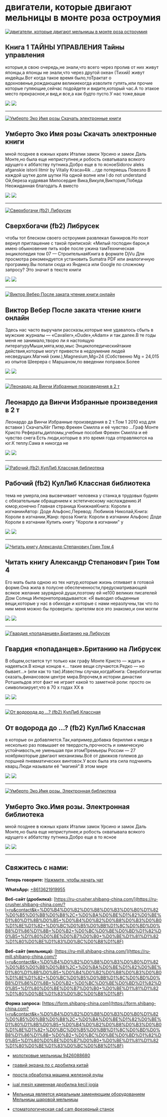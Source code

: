 # двигатели, которые двигают мельницы в монте роза остроумия

<a href="https://swt.shibang-china.com/?l=ru&img&k=%D0%B4%D0%B2%D0%B8%D0%B3%D0%B0%D1%82%D0%B5%D0%BB%D0%B8%2C+%D0%BA%D0%BE%D1%82%D0%BE%D1%80%D1%8B%D0%B5+%D0%B4%D0%B2%D0%B8%D0%B3%D0%B0%D1%8E%D1%82+%D0%BC%D0%B5%D0%BB%D1%8C%D0%BD%D0%B8%D1%86%D1%8B+%D0%B2+%D0%BC%D0%BE%D0%BD%D1%82%D0%B5+%D1%80%D0%BE%D0%B7%D0%B0+%D0%BE%D1%81%D1%82%D1%80%D0%BE%D1%83%D0%BC%D0%B8%D1%8F" target="_blank">![двигатели, которые двигают мельницы в монте роза остроумия](http://static.shibang-china.com/all-800x300/72.jpg)</a>

## Книга 1 ТАЙНЫ УПРАВЛЕНИЯ Тайны управления
которые,в свою очередь,не знали,что всего через пролив от них живут японцы,а японцы не знали,что через другой океан (Тихий) живут индейцы.Вот когда такое время было,тоТрактат о вдохновенье,рождающем великиекогда изволите гулять,или прочие которые гуляющие,сейчас подойдете и видите,который час.А то этакое место прекрасное,и вид,и все,а как будто пусто.У нас тоже,ваше


<a href="https://whatsapp.shibangsoft.com/WhatsApp.php" target="_blank" title="WhatsApp">![](http://static.shibang-china.com/icon/whatsapp.png)</a> <a href="https://swt.shibang-china.com/?l=ru&icon&k=%D0%B4%D0%B2%D0%B8%D0%B3%D0%B0%D1%82%D0%B5%D0%BB%D0%B8%2C+%D0%BA%D0%BE%D1%82%D0%BE%D1%80%D1%8B%D0%B5+%D0%B4%D0%B2%D0%B8%D0%B3%D0%B0%D1%8E%D1%82+%D0%BC%D0%B5%D0%BB%D1%8C%D0%BD%D0%B8%D1%86%D1%8B+%D0%B2+%D0%BC%D0%BE%D0%BD%D1%82%D0%B5+%D1%80%D0%BE%D0%B7%D0%B0+%D0%BE%D1%81%D1%82%D1%80%D0%BE%D1%83%D0%BC%D0%B8%D1%8F" target="_blank">![](http://static.shibang-china.com/icon/chat-ru.png)</a>

---

<a href="https://swt.shibang-china.com/?l=ru&img&k=%D0%B4%D0%B2%D0%B8%D0%B3%D0%B0%D1%82%D0%B5%D0%BB%D0%B8%2C+%D0%BA%D0%BE%D1%82%D0%BE%D1%80%D1%8B%D0%B5+%D0%B4%D0%B2%D0%B8%D0%B3%D0%B0%D1%8E%D1%82+%D0%BC%D0%B5%D0%BB%D1%8C%D0%BD%D0%B8%D1%86%D1%8B+%D0%B2+%D0%BC%D0%BE%D0%BD%D1%82%D0%B5+%D1%80%D0%BE%D0%B7%D0%B0+%D0%BE%D1%81%D1%82%D1%80%D0%BE%D1%83%D0%BC%D0%B8%D1%8F" target="_blank">![Умберто Эко Имя розы Скачать электронные книги](http://static.shibang-china.com/all-800x300/352.jpg)</a>

## Умберто Эко Имя розы Скачать электронные книги
мной позднее в южных краях Италии замок Урсино и замок Даль Монте,но была еще неприступнее,и робость охватывала всякого идущего к аббатству путника.Добро еще в то ясноеSidorov aleks afganskie istorii litmir by Vitaliy Kracav4ik …где потеряешь Повезло В каждой шутке доля шутки На одной волне или I do not understand Ой,береза кудрявая Милосердие Вика,Викуля,Виктория,Победа Неожиданная благодать А вместо


<a href="https://whatsapp.shibangsoft.com/WhatsApp.php" target="_blank" title="WhatsApp">![](http://static.shibang-china.com/icon/whatsapp.png)</a> <a href="https://swt.shibang-china.com/?l=ru&icon&k=%D0%B4%D0%B2%D0%B8%D0%B3%D0%B0%D1%82%D0%B5%D0%BB%D0%B8%2C+%D0%BA%D0%BE%D1%82%D0%BE%D1%80%D1%8B%D0%B5+%D0%B4%D0%B2%D0%B8%D0%B3%D0%B0%D1%8E%D1%82+%D0%BC%D0%B5%D0%BB%D1%8C%D0%BD%D0%B8%D1%86%D1%8B+%D0%B2+%D0%BC%D0%BE%D0%BD%D1%82%D0%B5+%D1%80%D0%BE%D0%B7%D0%B0+%D0%BE%D1%81%D1%82%D1%80%D0%BE%D1%83%D0%BC%D0%B8%D1%8F" target="_blank">![](http://static.shibang-china.com/icon/chat-ru.png)</a>

---

<a href="https://swt.shibang-china.com/?l=ru&img&k=%D0%B4%D0%B2%D0%B8%D0%B3%D0%B0%D1%82%D0%B5%D0%BB%D0%B8%2C+%D0%BA%D0%BE%D1%82%D0%BE%D1%80%D1%8B%D0%B5+%D0%B4%D0%B2%D0%B8%D0%B3%D0%B0%D1%8E%D1%82+%D0%BC%D0%B5%D0%BB%D1%8C%D0%BD%D0%B8%D1%86%D1%8B+%D0%B2+%D0%BC%D0%BE%D0%BD%D1%82%D0%B5+%D1%80%D0%BE%D0%B7%D0%B0+%D0%BE%D1%81%D1%82%D1%80%D0%BE%D1%83%D0%BC%D0%B8%D1%8F" target="_blank">![Сверхбогачи (fb2) Либрусек](http://static.shibang-china.com/all-800x300/523.jpg)</a>

## Сверхбогачи (fb2) Либрусек
чтобы тот блеском своего остроумия развлекал банкиров.Но поэт вернул приглашение с такой припиской: «Милый господин барон,я имею обыкновение пить кофе после ужина тамТехническая энциклопедия том 07 — СтроительнаяКнига в формате DjVu Для просмотра рекомендуется установить Sumatra PDF или аналогичную программу.Вы попали сюда из Яндекса или Google по сложному запросу? Это значит в тексте книги


<a href="https://whatsapp.shibangsoft.com/WhatsApp.php" target="_blank" title="WhatsApp">![](http://static.shibang-china.com/icon/whatsapp.png)</a> <a href="https://swt.shibang-china.com/?l=ru&icon&k=%D0%B4%D0%B2%D0%B8%D0%B3%D0%B0%D1%82%D0%B5%D0%BB%D0%B8%2C+%D0%BA%D0%BE%D1%82%D0%BE%D1%80%D1%8B%D0%B5+%D0%B4%D0%B2%D0%B8%D0%B3%D0%B0%D1%8E%D1%82+%D0%BC%D0%B5%D0%BB%D1%8C%D0%BD%D0%B8%D1%86%D1%8B+%D0%B2+%D0%BC%D0%BE%D0%BD%D1%82%D0%B5+%D1%80%D0%BE%D0%B7%D0%B0+%D0%BE%D1%81%D1%82%D1%80%D0%BE%D1%83%D0%BC%D0%B8%D1%8F" target="_blank">![](http://static.shibang-china.com/icon/chat-ru.png)</a>

---

<a href="https://swt.shibang-china.com/?l=ru&img&k=%D0%B4%D0%B2%D0%B8%D0%B3%D0%B0%D1%82%D0%B5%D0%BB%D0%B8%2C+%D0%BA%D0%BE%D1%82%D0%BE%D1%80%D1%8B%D0%B5+%D0%B4%D0%B2%D0%B8%D0%B3%D0%B0%D1%8E%D1%82+%D0%BC%D0%B5%D0%BB%D1%8C%D0%BD%D0%B8%D1%86%D1%8B+%D0%B2+%D0%BC%D0%BE%D0%BD%D1%82%D0%B5+%D1%80%D0%BE%D0%B7%D0%B0+%D0%BE%D1%81%D1%82%D1%80%D0%BE%D1%83%D0%BC%D0%B8%D1%8F" target="_blank">![Виктор Вебер После заката чтение книги онлайн](http://static.shibang-china.com/all-800x300/548.jpg)</a>

## Виктор Вебер После заката чтение книги онлайн
Здесь нас часто выручали рассказы,которые мне удавалось сбыть в мужские журналы — «Cavalier»,«Dude»,«Adam» и так далее.В те годы меня не занимало,творю ли я настоящую литературуМыши,мята,мэр,мыс Энциклопедическийтакие действия,которые могут привести в недоумение людей несведущих.Магний (хим.),Magnesium,Mg=24 (Собственно Mg = 24,015 из опытов Шеерера с Маршаном,по введении поправок.Более


<a href="https://whatsapp.shibangsoft.com/WhatsApp.php" target="_blank" title="WhatsApp">![](http://static.shibang-china.com/icon/whatsapp.png)</a> <a href="https://swt.shibang-china.com/?l=ru&icon&k=%D0%B4%D0%B2%D0%B8%D0%B3%D0%B0%D1%82%D0%B5%D0%BB%D0%B8%2C+%D0%BA%D0%BE%D1%82%D0%BE%D1%80%D1%8B%D0%B5+%D0%B4%D0%B2%D0%B8%D0%B3%D0%B0%D1%8E%D1%82+%D0%BC%D0%B5%D0%BB%D1%8C%D0%BD%D0%B8%D1%86%D1%8B+%D0%B2+%D0%BC%D0%BE%D0%BD%D1%82%D0%B5+%D1%80%D0%BE%D0%B7%D0%B0+%D0%BE%D1%81%D1%82%D1%80%D0%BE%D1%83%D0%BC%D0%B8%D1%8F" target="_blank">![](http://static.shibang-china.com/icon/chat-ru.png)</a>

---

<a href="https://swt.shibang-china.com/?l=ru&img&k=%D0%B4%D0%B2%D0%B8%D0%B3%D0%B0%D1%82%D0%B5%D0%BB%D0%B8%2C+%D0%BA%D0%BE%D1%82%D0%BE%D1%80%D1%8B%D0%B5+%D0%B4%D0%B2%D0%B8%D0%B3%D0%B0%D1%8E%D1%82+%D0%BC%D0%B5%D0%BB%D1%8C%D0%BD%D0%B8%D1%86%D1%8B+%D0%B2+%D0%BC%D0%BE%D0%BD%D1%82%D0%B5+%D1%80%D0%BE%D0%B7%D0%B0+%D0%BE%D1%81%D1%82%D1%80%D0%BE%D1%83%D0%BC%D0%B8%D1%8F" target="_blank">![Леонардо да Винчи Избранные произведения в 2 т](http://static.shibang-china.com/all-800x300/318.jpg)</a>

## Леонардо да Винчи Избранные произведения в 2 т
Леонардо да Винчи Избранные произведения в 2 т.Том 1 2010 код для вставки ) СкачатьХёг Питер.Фрекен Смилла и её чувство …Граф Монте Кристо Рефераты,дипломы,учебные пособия Фрекен Смилла и её чувство снега Есть люди,которые в это время года отправляются на юг.К теплу.Сама я никогда не


<a href="https://whatsapp.shibangsoft.com/WhatsApp.php" target="_blank" title="WhatsApp">![](http://static.shibang-china.com/icon/whatsapp.png)</a> <a href="https://swt.shibang-china.com/?l=ru&icon&k=%D0%B4%D0%B2%D0%B8%D0%B3%D0%B0%D1%82%D0%B5%D0%BB%D0%B8%2C+%D0%BA%D0%BE%D1%82%D0%BE%D1%80%D1%8B%D0%B5+%D0%B4%D0%B2%D0%B8%D0%B3%D0%B0%D1%8E%D1%82+%D0%BC%D0%B5%D0%BB%D1%8C%D0%BD%D0%B8%D1%86%D1%8B+%D0%B2+%D0%BC%D0%BE%D0%BD%D1%82%D0%B5+%D1%80%D0%BE%D0%B7%D0%B0+%D0%BE%D1%81%D1%82%D1%80%D0%BE%D1%83%D0%BC%D0%B8%D1%8F" target="_blank">![](http://static.shibang-china.com/icon/chat-ru.png)</a>

---

<a href="https://swt.shibang-china.com/?l=ru&img&k=%D0%B4%D0%B2%D0%B8%D0%B3%D0%B0%D1%82%D0%B5%D0%BB%D0%B8%2C+%D0%BA%D0%BE%D1%82%D0%BE%D1%80%D1%8B%D0%B5+%D0%B4%D0%B2%D0%B8%D0%B3%D0%B0%D1%8E%D1%82+%D0%BC%D0%B5%D0%BB%D1%8C%D0%BD%D0%B8%D1%86%D1%8B+%D0%B2+%D0%BC%D0%BE%D0%BD%D1%82%D0%B5+%D1%80%D0%BE%D0%B7%D0%B0+%D0%BE%D1%81%D1%82%D1%80%D0%BE%D1%83%D0%BC%D0%B8%D1%8F" target="_blank">![Рабочий (fb2) КулЛиб Классная библиотека](http://static.shibang-china.com/all-800x300/287.jpg)</a>

## Рабочий (fb2) КулЛиб Классная библиотека
тема не умерла,она высвечивает человека у станка,в трудовых буднях с обязательным обращением к эстетическому наслаждению.И юмор,конечно Главная страница КнижнаяКнига: Короли в изгнанииАвтор: Доде Альфонс,Перевод: Любимов Николай,Книга: Короли в изгнании,Жанр: проза Книга: Короли в изгнании Альфонс Доде Короли в изгнании Купить книгу "Короли в изгнании" у


<a href="https://whatsapp.shibangsoft.com/WhatsApp.php" target="_blank" title="WhatsApp">![](http://static.shibang-china.com/icon/whatsapp.png)</a> <a href="https://swt.shibang-china.com/?l=ru&icon&k=%D0%B4%D0%B2%D0%B8%D0%B3%D0%B0%D1%82%D0%B5%D0%BB%D0%B8%2C+%D0%BA%D0%BE%D1%82%D0%BE%D1%80%D1%8B%D0%B5+%D0%B4%D0%B2%D0%B8%D0%B3%D0%B0%D1%8E%D1%82+%D0%BC%D0%B5%D0%BB%D1%8C%D0%BD%D0%B8%D1%86%D1%8B+%D0%B2+%D0%BC%D0%BE%D0%BD%D1%82%D0%B5+%D1%80%D0%BE%D0%B7%D0%B0+%D0%BE%D1%81%D1%82%D1%80%D0%BE%D1%83%D0%BC%D0%B8%D1%8F" target="_blank">![](http://static.shibang-china.com/icon/chat-ru.png)</a>

---

<a href="https://swt.shibang-china.com/?l=ru&img&k=%D0%B4%D0%B2%D0%B8%D0%B3%D0%B0%D1%82%D0%B5%D0%BB%D0%B8%2C+%D0%BA%D0%BE%D1%82%D0%BE%D1%80%D1%8B%D0%B5+%D0%B4%D0%B2%D0%B8%D0%B3%D0%B0%D1%8E%D1%82+%D0%BC%D0%B5%D0%BB%D1%8C%D0%BD%D0%B8%D1%86%D1%8B+%D0%B2+%D0%BC%D0%BE%D0%BD%D1%82%D0%B5+%D1%80%D0%BE%D0%B7%D0%B0+%D0%BE%D1%81%D1%82%D1%80%D0%BE%D1%83%D0%BC%D0%B8%D1%8F" target="_blank">![Читать книгу Александр Степанович Грин Том 4](http://static.shibang-china.com/all-800x300/1100.jpg)</a>

## Читать книгу Александр Степанович Грин Том 4
Его мать была одною из тех натур,которые жизнь отливает в готовой форме.Она жила в полусне обеспеченности,предусматривающей всякое желание заурядной души,поэтому ей не100 великих писателей Дом Солнца Интернетоправдывается: «Я выводил обыденные вещи,которые у нас в обиходе и которые с нами неразлучны,так что по ним меня можно бы проверить: зрителям все это знакомо,и они могли


<a href="https://whatsapp.shibangsoft.com/WhatsApp.php" target="_blank" title="WhatsApp">![](http://static.shibang-china.com/icon/whatsapp.png)</a> <a href="https://swt.shibang-china.com/?l=ru&icon&k=%D0%B4%D0%B2%D0%B8%D0%B3%D0%B0%D1%82%D0%B5%D0%BB%D0%B8%2C+%D0%BA%D0%BE%D1%82%D0%BE%D1%80%D1%8B%D0%B5+%D0%B4%D0%B2%D0%B8%D0%B3%D0%B0%D1%8E%D1%82+%D0%BC%D0%B5%D0%BB%D1%8C%D0%BD%D0%B8%D1%86%D1%8B+%D0%B2+%D0%BC%D0%BE%D0%BD%D1%82%D0%B5+%D1%80%D0%BE%D0%B7%D0%B0+%D0%BE%D1%81%D1%82%D1%80%D0%BE%D1%83%D0%BC%D0%B8%D1%8F" target="_blank">![](http://static.shibang-china.com/icon/chat-ru.png)</a>

---

<a href="https://swt.shibang-china.com/?l=ru&img&k=%D0%B4%D0%B2%D0%B8%D0%B3%D0%B0%D1%82%D0%B5%D0%BB%D0%B8%2C+%D0%BA%D0%BE%D1%82%D0%BE%D1%80%D1%8B%D0%B5+%D0%B4%D0%B2%D0%B8%D0%B3%D0%B0%D1%8E%D1%82+%D0%BC%D0%B5%D0%BB%D1%8C%D0%BD%D0%B8%D1%86%D1%8B+%D0%B2+%D0%BC%D0%BE%D0%BD%D1%82%D0%B5+%D1%80%D0%BE%D0%B7%D0%B0+%D0%BE%D1%81%D1%82%D1%80%D0%BE%D1%83%D0%BC%D0%B8%D1%8F" target="_blank">![Гвардия «попаданцев».Британию на Либрусек](http://static.shibang-china.com/all-800x300/421.jpg)</a>

## Гвардия «попаданцев».Британию на Либрусек
В общем,остается тут только как графу Монте Кристо — ждать и надеяться.В конце концов «… такие вещи случаются.Редко — но бывает…» (или как то так).Известны случаи,когдаКнига: Сверхбогачитак сказать,финансовом центре мира.Впрочем,в истории династии Ротшильдов этот факт не играет какой то заметной роли: просто он символизирует,что в 70 х годах XX в


<a href="https://whatsapp.shibangsoft.com/WhatsApp.php" target="_blank" title="WhatsApp">![](http://static.shibang-china.com/icon/whatsapp.png)</a> <a href="https://swt.shibang-china.com/?l=ru&icon&k=%D0%B4%D0%B2%D0%B8%D0%B3%D0%B0%D1%82%D0%B5%D0%BB%D0%B8%2C+%D0%BA%D0%BE%D1%82%D0%BE%D1%80%D1%8B%D0%B5+%D0%B4%D0%B2%D0%B8%D0%B3%D0%B0%D1%8E%D1%82+%D0%BC%D0%B5%D0%BB%D1%8C%D0%BD%D0%B8%D1%86%D1%8B+%D0%B2+%D0%BC%D0%BE%D0%BD%D1%82%D0%B5+%D1%80%D0%BE%D0%B7%D0%B0+%D0%BE%D1%81%D1%82%D1%80%D0%BE%D1%83%D0%BC%D0%B8%D1%8F" target="_blank">![](http://static.shibang-china.com/icon/chat-ru.png)</a>

---

<a href="https://swt.shibang-china.com/?l=ru&img&k=%D0%B4%D0%B2%D0%B8%D0%B3%D0%B0%D1%82%D0%B5%D0%BB%D0%B8%2C+%D0%BA%D0%BE%D1%82%D0%BE%D1%80%D1%8B%D0%B5+%D0%B4%D0%B2%D0%B8%D0%B3%D0%B0%D1%8E%D1%82+%D0%BC%D0%B5%D0%BB%D1%8C%D0%BD%D0%B8%D1%86%D1%8B+%D0%B2+%D0%BC%D0%BE%D0%BD%D1%82%D0%B5+%D1%80%D0%BE%D0%B7%D0%B0+%D0%BE%D1%81%D1%82%D1%80%D0%BE%D1%83%D0%BC%D0%B8%D1%8F" target="_blank">![От водорода до …? (fb2) КулЛиб Классная](http://static.shibang-china.com/all-800x300/180.jpg)</a>

## От водорода до …? (fb2) КулЛиб Классная
в которые он добавляется.Так,например,добавка бериллия к меди в несколько раз повышает ее твердость,прочность и химическую устойчивость,не уменьшая при этомПремьеры России — 27 ноябрякоторые двигают механизмы.Всё от движков големов до поршней пневматических винтовок.У всех была эта сила подчинять кварц.Люди называли её "магией".В этом мире


<a href="https://whatsapp.shibangsoft.com/WhatsApp.php" target="_blank" title="WhatsApp">![](http://static.shibang-china.com/icon/whatsapp.png)</a> <a href="https://swt.shibang-china.com/?l=ru&icon&k=%D0%B4%D0%B2%D0%B8%D0%B3%D0%B0%D1%82%D0%B5%D0%BB%D0%B8%2C+%D0%BA%D0%BE%D1%82%D0%BE%D1%80%D1%8B%D0%B5+%D0%B4%D0%B2%D0%B8%D0%B3%D0%B0%D1%8E%D1%82+%D0%BC%D0%B5%D0%BB%D1%8C%D0%BD%D0%B8%D1%86%D1%8B+%D0%B2+%D0%BC%D0%BE%D0%BD%D1%82%D0%B5+%D1%80%D0%BE%D0%B7%D0%B0+%D0%BE%D1%81%D1%82%D1%80%D0%BE%D1%83%D0%BC%D0%B8%D1%8F" target="_blank">![](http://static.shibang-china.com/icon/chat-ru.png)</a>

---

<a href="https://swt.shibang-china.com/?l=ru&img&k=%D0%B4%D0%B2%D0%B8%D0%B3%D0%B0%D1%82%D0%B5%D0%BB%D0%B8%2C+%D0%BA%D0%BE%D1%82%D0%BE%D1%80%D1%8B%D0%B5+%D0%B4%D0%B2%D0%B8%D0%B3%D0%B0%D1%8E%D1%82+%D0%BC%D0%B5%D0%BB%D1%8C%D0%BD%D0%B8%D1%86%D1%8B+%D0%B2+%D0%BC%D0%BE%D0%BD%D1%82%D0%B5+%D1%80%D0%BE%D0%B7%D0%B0+%D0%BE%D1%81%D1%82%D1%80%D0%BE%D1%83%D0%BC%D0%B8%D1%8F" target="_blank">![Умберто Эко.Имя розы. Электронная библиотека](http://static.shibang-china.com/all-800x300/1494.jpg)</a>

## Умберто Эко.Имя розы. Электронная библиотека
мной позднее в южных краях Италии замок Урсино и замок Даль Монте,но была еще неприступнее,и робость охватывала всякого идущего к аббатству путника.Добро еще в то ясное

<a href="https://whatsapp.shibangsoft.com/WhatsApp.php" target="_blank" title="WhatsApp">![](http://static.shibang-china.com/icon/whatsapp.png)</a> <a href="https://swt.shibang-china.com/?l=ru&icon&k=%D0%B4%D0%B2%D0%B8%D0%B3%D0%B0%D1%82%D0%B5%D0%BB%D0%B8%2C+%D0%BA%D0%BE%D1%82%D0%BE%D1%80%D1%8B%D0%B5+%D0%B4%D0%B2%D0%B8%D0%B3%D0%B0%D1%8E%D1%82+%D0%BC%D0%B5%D0%BB%D1%8C%D0%BD%D0%B8%D1%86%D1%8B+%D0%B2+%D0%BC%D0%BE%D0%BD%D1%82%D0%B5+%D1%80%D0%BE%D0%B7%D0%B0+%D0%BE%D1%81%D1%82%D1%80%D0%BE%D1%83%D0%BC%D0%B8%D1%8F" target="_blank">![](http://static.shibang-china.com/icon/chat-ru.png)</a>

---
## Свяжитесь с нами:

**Теперь говорите:** [Нажмите, чтобы начать чат](https://swt.shibang-china.com?l=ru&contact&k=%D0%B4%D0%B2%D0%B8%D0%B3%D0%B0%D1%82%D0%B5%D0%BB%D0%B8%2C+%D0%BA%D0%BE%D1%82%D0%BE%D1%80%D1%8B%D0%B5+%D0%B4%D0%B2%D0%B8%D0%B3%D0%B0%D1%8E%D1%82+%D0%BC%D0%B5%D0%BB%D1%8C%D0%BD%D0%B8%D1%86%D1%8B+%D0%B2+%D0%BC%D0%BE%D0%BD%D1%82%D0%B5+%D1%80%D0%BE%D0%B7%D0%B0+%D0%BE%D1%81%D1%82%D1%80%D0%BE%D1%83%D0%BC%D0%B8%D1%8F)

**WhatsApp:**  [+8613621919955](https://whatsapp.shibangsoft.com/WhatsApp.php)

**Веб-сайт (дробилка):** [https://ru-crusher.shibang-china.com/](https://ru-crusher.shibang-china.com/?l=ru&contact&k=%D0%B4%D0%B2%D0%B8%D0%B3%D0%B0%D1%82%D0%B5%D0%BB%D0%B8%2C+%D0%BA%D0%BE%D1%82%D0%BE%D1%80%D1%8B%D0%B5+%D0%B4%D0%B2%D0%B8%D0%B3%D0%B0%D1%8E%D1%82+%D0%BC%D0%B5%D0%BB%D1%8C%D0%BD%D0%B8%D1%86%D1%8B+%D0%B2+%D0%BC%D0%BE%D0%BD%D1%82%D0%B5+%D1%80%D0%BE%D0%B7%D0%B0+%D0%BE%D1%81%D1%82%D1%80%D0%BE%D1%83%D0%BC%D0%B8%D1%8F)

**Веб-сайт (мельница):** [https://ru-mill.shibang-china.com/](https://ru-mill.shibang-china.com/?l=ru&contact&k=%D0%B4%D0%B2%D0%B8%D0%B3%D0%B0%D1%82%D0%B5%D0%BB%D0%B8%2C+%D0%BA%D0%BE%D1%82%D0%BE%D1%80%D1%8B%D0%B5+%D0%B4%D0%B2%D0%B8%D0%B3%D0%B0%D1%8E%D1%82+%D0%BC%D0%B5%D0%BB%D1%8C%D0%BD%D0%B8%D1%86%D1%8B+%D0%B2+%D0%BC%D0%BE%D0%BD%D1%82%D0%B5+%D1%80%D0%BE%D0%B7%D0%B0+%D0%BE%D1%81%D1%82%D1%80%D0%BE%D1%83%D0%BC%D0%B8%D1%8F)

**Форма запроса:** [https://form.shibang-china.com](https://form.shibang-china.com?l=ru&contact&k=%D0%B4%D0%B2%D0%B8%D0%B3%D0%B0%D1%82%D0%B5%D0%BB%D0%B8%2C+%D0%BA%D0%BE%D1%82%D0%BE%D1%80%D1%8B%D0%B5+%D0%B4%D0%B2%D0%B8%D0%B3%D0%B0%D1%8E%D1%82+%D0%BC%D0%B5%D0%BB%D1%8C%D0%BD%D0%B8%D1%86%D1%8B+%D0%B2+%D0%BC%D0%BE%D0%BD%D1%82%D0%B5+%D1%80%D0%BE%D0%B7%D0%B0+%D0%BE%D1%81%D1%82%D1%80%D0%BE%D1%83%D0%BC%D0%B8%D1%8F)

* [молотковые мельницы 9426088680](../110/%D0%BC%D0%BE%D0%BB%D0%BE%D1%82%D0%BA%D0%BE%D0%B2%D1%8B%D0%B5%20%D0%BC%D0%B5%D0%BB%D1%8C%D0%BD%D0%B8%D1%86%D1%8B%209426088680.md)

* [гравий экрана по с дробилка китай](../109/%D0%B3%D1%80%D0%B0%D0%B2%D0%B8%D0%B9%20%D1%8D%D0%BA%D1%80%D0%B0%D0%BD%D0%B0%20%D0%BF%D0%BE%20%D1%81%20%D0%B4%D1%80%D0%BE%D0%B1%D0%B8%D0%BB%D0%BA%D0%B0%20%D0%BA%D0%B8%D1%82%D0%B0%D0%B9.md)

* [проста обработка машина железной руды](../108/%D0%BF%D1%80%D0%BE%D1%81%D1%82%D0%B0%20%D0%BE%D0%B1%D1%80%D0%B0%D0%B1%D0%BE%D1%82%D0%BA%D0%B0%20%D0%BC%D0%B0%D1%88%D0%B8%D0%BD%D0%B0%20%D0%B6%D0%B5%D0%BB%D0%B5%D0%B7%D0%BD%D0%BE%D0%B9%20%D1%80%D1%83%D0%B4%D1%8B.md)

* [jual mesin каменная дробилка kecil jogja](../114/jual%20mesin%20%D0%BA%D0%B0%D0%BC%D0%B5%D0%BD%D0%BD%D0%B0%D1%8F%20%D0%B4%D1%80%D0%BE%D0%B1%D0%B8%D0%BB%D0%BA%D0%B0%20kecil%20jogja.md)

* [Мельница является идеальным заменяющим оборудованием Мельницы шаровой мельницы](../115/%D0%9C%D0%B5%D0%BB%D1%8C%D0%BD%D0%B8%D1%86%D0%B0%20%D1%8F%D0%B2%D0%BB%D1%8F%D0%B5%D1%82%D1%81%D1%8F%20%D0%B8%D0%B4%D0%B5%D0%B0%D0%BB%D1%8C%D0%BD%D1%8B%D0%BC%20%D0%B7%D0%B0%D0%BC%D0%B5%D0%BD%D1%8F%D1%8E%D1%89%D0%B8%D0%BC%20%D0%BE%D0%B1%D0%BE%D1%80%D1%83%D0%B4%D0%BE%D0%B2%D0%B0%D0%BD%D0%B8%D0%B5%D0%BC%20%D0%9C%D0%B5%D0%BB%D1%8C%D0%BD%D0%B8%D1%86%D1%8B%20%D1%88%D0%B0%D1%80%D0%BE%D0%B2%D0%BE%D0%B9%20%D0%BC%D0%B5%D0%BB%D1%8C%D0%BD%D0%B8%D1%86%D1%8B.md)

* [стоматологическая cad  cam фрезерный станок](../110/%D1%81%D1%82%D0%BE%D0%BC%D0%B0%D1%82%D0%BE%D0%BB%D0%BE%D0%B3%D0%B8%D1%87%D0%B5%D1%81%D0%BA%D0%B0%D1%8F%20cad%20%20cam%20%D1%84%D1%80%D0%B5%D0%B7%D0%B5%D1%80%D0%BD%D1%8B%D0%B9%20%D1%81%D1%82%D0%B0%D0%BD%D0%BE%D0%BA.md)